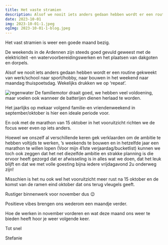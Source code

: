 ```yaml
---
title: Het vaste stramien
description: Alsof we nooit iets anders gedaan hebben wordt er een routine gekweekt van werk/school naar sport/hobby, naar bouwen in het weekend naar maandag thuis-poets-dag.
date: 2023-10-01
img: 2023-10-01-1.jpeg
ogImg: 2023-10-01-1-blog.jpeg
---
```


Het vast stramien is weer een goede maand bezig.

De weekends in de Ardennen zijn steeds goed gevuld geweest met de elektriciteit -en watervoorbereidingswerken en het plaatsen van dakgoten en dorpels.

Alsof we nooit iets anders gedaan hebben wordt er een routine gekweekt van werk/school naar sport/hobby, naar bouwen in het weekend naar maandag thuispoetsdag. Wekelijks drukken we op ‘repeat’.

![regenwater](2023-09-01-3.jpeg)
De familiemotor draait goed, we hebben veel voldoening, maar voelen ook wanneer de batterijen dienen herlaad te worden.

Het jaarlijks op mekaar volgend familie-en vriendenweekend in september/oktober is hier een ideale periode voor.

En ook met de marathon van 15 oktober in het vooruitzicht richten we de focus weer even op iets anders.

Hoewel we onszelf al verschillende keren gek verklaarden om de ambitie te hebben voltijds te werken, ’s weekends te bouwen en in hetzelfde jaar een marathon te willen lopen (Voor mijn 41ste verjaardag/bucketlist) kunnen we toch ook zeggen dat het net diezelfde ambitie en strakke planning is die ervoor heeft gezorgd dat er afwisseling is in alles wat we doen, dat het leuk blijft en dat we met volle goesting bijna iedere vrijdagavond 2u onderweg zijn!

Misschien is het nu ook wel het vooruitzicht meer rust na 15 oktober en de komst van de ramen eind oktober dat ons terug vleugels geeft.

Rustiger binnenwerk voor november dus 😉

Positieve vibes brengen ons wederom een maandje verder.

Hoe de werken in november vorderen en wat deze maand ons weer te bieden heeft hoor je weer volgende keer.

Tot snel

Stefanie
